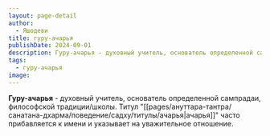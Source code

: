 ```yaml
---
layout: page-detail
author:
  - Яшодеви
title: гуру-ачарья
publishDate: 2024-09-01
description: Гуру-ачарья - духовный учитель, основатель определенной сампрадаи, философской традиции/школы. Титул ачарья часто прибавляется к имени и указывает на уважительное отношение.
tags:
  - гуру-ачарья
image:
---
```

**Гуру-ачарья** - духовный учитель, основатель определенной сампрадаи, философской традиции/школы. Титул "[[pages/ануттара-тантра/санатана-дхарма/поведение/садху/титулы/ачарья|ачарья]]" часто прибавляется к имени и указывает на уважительное отношение.

